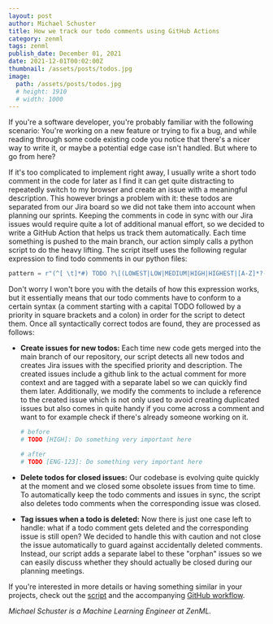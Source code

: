 ```yaml
---
layout: post
author: Michael Schuster
title: How we track our todo comments using GitHub Actions
category: zenml
tags: zenml
publish_date: December 01, 2021
date: 2021-12-01T00:02:00Z
thumbnail: /assets/posts/todos.jpg
image:
  path: /assets/posts/todos.jpg
  # height: 1910
  # width: 1000
---
```


If you're a software developer, you're probably familiar with the following scenario:
You're working on a new feature or trying to fix a bug, and while reading through some code existing code you notice that there's a nicer way to write it, or maybe a potential edge case isn't handled.
But where to go from here?

If it's too complicated to implement right away, I usually write a short todo comment in the code for later as I find it can get quite distracting to repeatedly switch to my browser and create an issue with a meaningful description.
This however brings a problem with it: these todos are separated from our Jira board so we did not take them into account when planning our sprints. 
Keeping the comments in code in sync with our Jira issues would require quite a lot of additional manual effort, so we decided to write a GitHub Action that helps us track them automatically.
Each time something is pushed to the main branch, our action simply calls a python script to do the heavy lifting. 
The script itself uses the following regular expression to find todo comments in our python files:
```python
pattern = r"(^[ \t]*#) TODO ?\[(LOWEST|LOW|MEDIUM|HIGH|HIGHEST|[A-Z]*?-[0-9]*?)\]:(.*$\n(\1 {2}.*$\n)*)"
```
Don't worry I won't bore you with the details of how this expression works, but it essentially means that our todo comments have to conform to a certain syntax (a comment starting with a capital TODO followed by a priority in square brackets and a colon) in order for the script to detect them.
Once all syntactically correct todos are found, they are processed as follows:

* **Create issues for new todos:** Each time new code gets merged into the main branch of our repository, our script detects all new todos and creates Jira issues with the specified priority and description. The created issues include a github link to the actual comment for more context and are tagged with a separate label so we can quickly find them later.
Additionally, we modify the comments to include a reference to the created issue which is not only used to avoid creating duplicated issues but also comes in quite handy if you come across a comment and want to for example check if there's already someone working on it.
    ```python
    # before
    # TODO [HIGH]: Do something very important here

    # after
    # TODO [ENG-123]: Do something very important here
    ```

* **Delete todos for closed issues:**
Our codebase is evolving quite quickly at the moment and we closed some obsolete issues from time to time.
To automatically keep the todo comments and issues in sync, the script also deletes todo comments when the corresponding issue was closed.

* **Tag issues when a todo is deleted:**
Now there is just one case left to handle: what if a todo comment gets deleted and the corresponding issue is still open?
We decided to handle this with caution and not close the issue automatically to guard against accidentally deleted comments.
Instead, our script adds a separate label to these "orphan" issues so we can easily discuss whether they should actually be closed during our planning meetings. 

If you're interested in more details or having something similar in your projects, check out the [script](https://github.com/zenml-io/zenml/blob/f5e7f688e102db80d87a6d4ba4513fcff84a242d/scripts/update_todos.py) and the accompanying [GitHub workflow](https://github.com/zenml-io/zenml/blob/f5e7f688e102db80d87a6d4ba4513fcff84a242d/.github/workflows/update_todos.yml).  

*Michael Schuster is a Machine Learning Engineer at ZenML.*